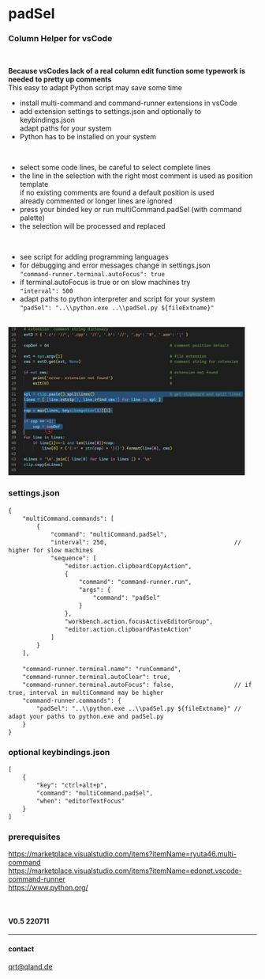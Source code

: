 # **padSel**
### **Column Helper for vsCode**

<br>

**Because vsCodes lack of a real column edit function some typework is needed to pretty up comments**  
This easy to adapt Python script may save some time

- install multi-command and command-runner extensions in vsCode
- add extension settings to settings.json and optionally to keybindings.json  
  adapt paths for your system
- Python has to be installed on your system

<br>

- select some code lines, be careful to select complete lines
- the line in the selection with the right most comment is used as position template  
  if no existing comments are found a default position is used  
  already commented or longer lines are ignored
- press your binded key or run multiCommand.padSel (with command palette)
- the selection will be processed and replaced

<br>

- see script for adding programming languages
- for debugging and error messages change in settings.json  
  `"command-runner.terminal.autoFocus": true`
- if terminal.autoFocus is true or on slow machines try  
  `"interval": 500`
- adapt paths to python interpreter and script for your system  
  `"padSel": "..\\python.exe ..\\padSel.py ${fileExtname}"`

<br>

<img src="image/padSel.gif" width=480>

<br>

### **settings.json**
```
{
    "multiCommand.commands": [
        {
            "command": "multiCommand.padSel",
            "interval": 250,                                    // higher for slow machines
            "sequence": [
                "editor.action.clipboardCopyAction",
                {
                    "command": "command-runner.run",
                    "args": {
                        "command": "padSel"
                    }
                },
                "workbench.action.focusActiveEditorGroup",
                "editor.action.clipboardPasteAction"
            ]
        }
    ],

    "command-runner.terminal.name": "runCommand",
    "command-runner.terminal.autoClear": true,
    "command-runner.terminal.autoFocus": false,                 // if true, interval in multiCommand may be higher
    "command-runner.commands": {
        "padSel": "..\\python.exe ..\\padSel.py ${fileExtname}" // adapt your paths to python.exe and padSel.py
    }
}
```

### **optional keybindings.json**
```
[
    {
        "key": "ctrl+alt+p",
        "command": "multiCommand.padSel",
        "when": "editorTextFocus"
    }
]
```

### **prerequisites**
https://marketplace.visualstudio.com/items?itemName=ryuta46.multi-command  
https://marketplace.visualstudio.com/items?itemName=edonet.vscode-command-runner  
https://www.python.org/

<br>

#### V0.5 220711
---

#### contact
[qrt@qland.de](mailto:qrt@qland.de)

